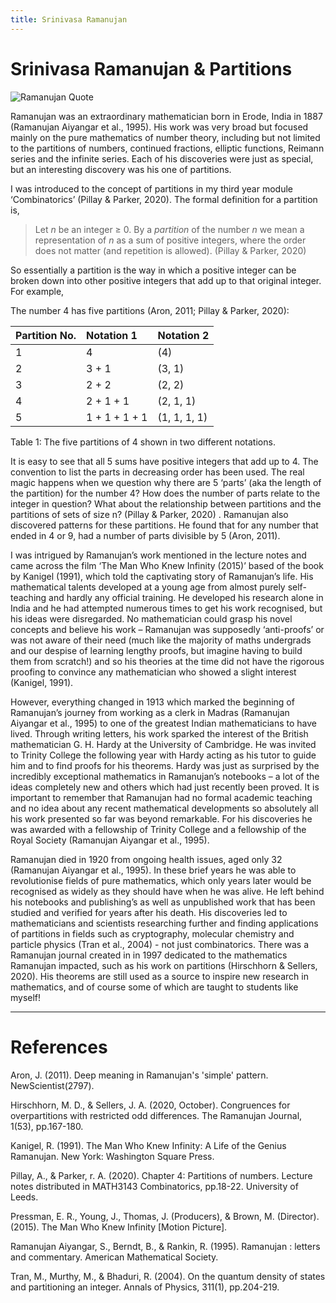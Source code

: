 ```yaml
---
title: Srinivasa Ramanujan 
---
```


# Srinivasa Ramanujan & Partitions
![Ramanujan Quote](sickotra.github.io/math_blog_posts/sr.jpg)

Ramanujan was an extraordinary mathematician born in Erode, India in 1887 (Ramanujan Aiyangar et al., 1995). His work was very broad but focused mainly on the pure mathematics of number theory, including but not limited to the partitions of numbers, continued fractions, elliptic functions, Reimann series and the infinite series. Each of his discoveries were just as special, but an interesting discovery was his one of partitions.

I was introduced to the concept of partitions in my third year module ‘Combinatorics’ (Pillay & Parker, 2020).  The formal definition for a partition is, 
> Let _n_ be an integer &ge; 0. By a _partition_ of the number _n_ we mean a representation of _n_ as a sum of positive integers, where the order does not matter (and repetition is allowed).
(Pillay & Parker, 2020)

So essentially a partition is the way in which a positive integer can be broken down into other positive integers that add up to that original integer. For example,

The number 4 has five partitions (Aron, 2011; Pillay & Parker, 2020):

| Partition No. | Notation 1     | Notation 2    |
|:------------- |:---------------| :------------ |
| 1             | 4              | (4)           |
| 2             | 3 + 1          | (3, 1)        |
| 3             | 2 + 2          | (2, 2)        |
| 4             | 2 + 1 + 1      | (2, 1, 1)     |
| 5             | 1 + 1 + 1 + 1  | (1, 1, 1, 1)  |

Table 1: The five partitions of 4 shown in two different notations. 

It is easy to see that all 5 sums have positive integers that add up to 4. The convention to list the parts in decreasing order has been used. The real magic happens when we question why there are 5 ‘parts’ (aka the length of the partition) for the number 4? How does the number of parts relate to the integer in question? What about the relationship between partitions and the partitions of sets of size n? (Pillay & Parker, 2020) . Ramanujan also discovered patterns for these partitions. He found that for any number that ended in 4 or 9, had a number of parts divisible by 5 (Aron, 2011). 

I was intrigued by Ramanujan’s work mentioned in the lecture notes and came across the film ‘The Man Who Knew Infinity (2015)’ based of the book by Kanigel (1991), which told the captivating story of Ramanujan’s life. His mathematical talents developed at a young age from almost purely self-teaching and hardly any official training. He developed his research alone in India and he had attempted numerous times to get his work recognised, but his ideas were disregarded. No mathematician could grasp his novel concepts and believe his work – Ramanujan was supposedly ‘anti-proofs’ or was not aware of their need (much like the majority of maths undergrads and our despise of learning lengthy proofs, but imagine having to build them from scratch!) and so his theories at the time did not have the rigorous proofing to convince any mathematician who showed a slight interest (Kanigel, 1991).

However, everything changed in 1913 which marked the beginning of Ramanujan’s journey from working as a clerk in Madras (Ramanujan Aiyangar et al., 1995) to one of the greatest Indian mathematicians to have lived. Through writing letters, his work sparked the interest of the British mathematician G. H. Hardy at the University of Cambridge. He was invited to Trinity College the following year with Hardy acting as his tutor to guide him and to find proofs for his theorems. Hardy was just as surprised by the incredibly exceptional mathematics in Ramanujan’s notebooks – a lot of the ideas completely new and others which had just recently been proved. It is important to remember that Ramanujan had no formal academic teaching and no idea about any recent mathematical developments so absolutely all his work presented so far was beyond remarkable. For his discoveries he was awarded with a fellowship of Trinity College and a fellowship of the Royal Society (Ramanujan Aiyangar et al., 1995).

Ramanujan died in 1920 from ongoing health issues, aged only 32 (Ramanujan Aiyangar et al., 1995). In these brief years he was able to revolutionise fields of pure mathematics, which only years later would be recognised as widely as they should have when he was alive. He left behind his notebooks and publishing’s as well as unpublished work that has been studied and verified for years after his death. His discoveries led to mathematicians and scientists researching further and finding applications of partitions in fields such as cryptography, molecular chemistry and particle physics (Tran et al., 2004) - not just combinatorics. There was a Ramanujan journal created in in 1997 dedicated to the mathematics Ramanujan impacted, such as his work on partitions (Hirschhorn & Sellers, 2020).  His theorems are still used as a source to inspire new research in mathematics, and of course some of which are taught to students like myself!

-------------------------------------------
# References

Aron, J. (2011). Deep meaning in Ramanujan's 'simple' pattern. NewScientist(2797).

Hirschhorn, M. D., & Sellers, J. A. (2020, October). Congruences for overpartitions with restricted odd differences. The Ramanujan Journal, 1(53), pp.167-180.

Kanigel, R. (1991). The Man Who Knew Infinity: A Life of the Genius Ramanujan. New York: Washington Square Press.

Pillay, A., & Parker, r. A. (2020). Chapter 4: Partitions of numbers. Lecture notes distributed in MATH3143 Combinatorics, pp.18-22. University of Leeds.

Pressman, E. R., Young, J., Thomas, J. (Producers), & Brown, M. (Director). (2015). The Man Who Knew Infinity [Motion Picture].

Ramanujan Aiyangar, S., Berndt, B., & Rankin, R. (1995). Ramanujan : letters and commentary. American Mathematical Society.

Tran, M., Murthy, M., & Bhaduri, R. (2004). On the quantum density of states and partitioning an integer. Annals of Physics, 311(1), pp.204-219.




